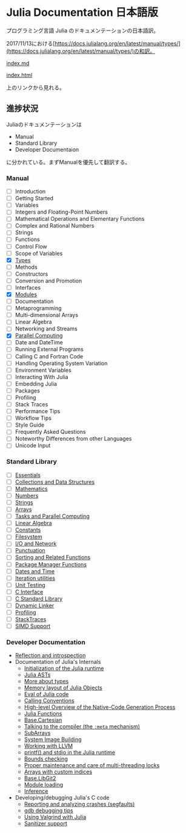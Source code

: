 # Julia Documentation 日本語版

プログラミング言語 Julia のドキュメンテーションの日本語訳。

2017/11/13における[https://docs.julialang.org/en/latest/manual/types/](https://docs.julialang.org/en/latest/manual/types/)の和訳。

[index.md](./index.md)

[index.html](./index.html)

上のリンクから見れる。

## 進捗状況

Juliaのドキュメンテーションは

-   Manual
-   Standard Library
-   Developer Documentaion

に分かれている。まずManualを優先して翻訳する。

###  Manual

- [ ] Introduction
- [ ] Getting Started
- [ ] Variables
- [ ] Integers and Floating-Point Numbers
- [ ] Mathematical Operations and Elementary Functions
- [ ] Complex and Rational Numbers
- [ ] Strings
- [ ] Functions
- [ ] Control Flow
- [ ] Scope of Variables
- [x] [Types](./manual/types.md)
- [ ] Methods
- [ ] Constructors
- [ ] Conversion and Promotion
- [ ] Interfaces
- [x] [Modules](./manual/modules.md)
- [ ] Documentation
- [ ] Metaprogramming
- [ ] Multi-dimensional Arrays
- [ ] Linear Algebra
- [ ] Networking and Streams
- [x] [Parallel Computing](./manual/parallel-computing.md)
- [ ] Date and DateTime
- [ ] Running External Programs
- [ ] Calling C and Fortran Code
- [ ] Handling Operating System Variation
- [ ] Environment Variables
- [ ] Interacting With Julia
- [ ] Embedding Julia
- [ ] Packages
- [ ] Profiling
- [ ] Stack Traces
- [ ] Performance Tips
- [ ] Workflow Tips
- [ ] Style Guide
- [ ] Frequently Asked Questions
- [ ] Noteworthy Differences from other Languages
- [ ] Unicode Input

### Standard Library

- [ ] [Essentials](https://docs.julialang.org/en/latest/stdlib/base/#Essentials-1)
- [ ] [Collections and Data Structures](https://docs.julialang.org/en/latest/stdlib/collections/#Collections-and-Data-Structures-1)
- [ ] [Mathematics](https://docs.julialang.org/en/latest/stdlib/math/#Mathematics-1)
- [ ] [Numbers](https://docs.julialang.org/en/latest/stdlib/numbers/#lib-numbers-1)
- [ ] [Strings](https://docs.julialang.org/en/latest/stdlib/strings/#lib-strings-1)
- [ ] [Arrays](https://docs.julialang.org/en/latest/stdlib/arrays/#lib-arrays-1)
- [ ] [Tasks and Parallel Computing](https://docs.julialang.org/en/latest/stdlib/parallel/#Tasks-and-Parallel-Computing-1)
- [ ] [Linear Algebra](https://docs.julialang.org/en/latest/stdlib/linalg/#Linear-Algebra-1)
- [ ] [Constants](https://docs.julialang.org/en/latest/stdlib/constants/#lib-constants-1)
- [ ] [Filesystem](https://docs.julialang.org/en/latest/stdlib/file/#Filesystem-1)
- [ ] [I/O and Network](https://docs.julialang.org/en/latest/stdlib/io-network/#I/O-and-Network-1)
- [ ] [Punctuation](https://docs.julialang.org/en/latest/stdlib/punctuation/#Punctuation-1)
- [ ] [Sorting and Related Functions](https://docs.julialang.org/en/latest/stdlib/sort/#Sorting-and-Related-Functions-1)
- [ ] [Package Manager Functions](https://docs.julialang.org/en/latest/stdlib/pkg/#Package-Manager-Functions-1)
- [ ] [Dates and Time](https://docs.julialang.org/en/latest/stdlib/dates/#stdlib-dates-1)
- [ ] [Iteration utilities](https://docs.julialang.org/en/latest/stdlib/iterators/#Iteration-utilities-1)
- [ ] [Unit Testing](https://docs.julialang.org/en/latest/stdlib/test/#Unit-Testing-1)
- [ ] [C Interface](https://docs.julialang.org/en/latest/stdlib/c/#C-Interface-1)
- [ ] [C Standard Library](https://docs.julialang.org/en/latest/stdlib/libc/#C-Standard-Library-1)
- [ ] [Dynamic Linker](https://docs.julialang.org/en/latest/stdlib/libdl/#Dynamic-Linker-1)
- [ ] [Profiling](https://docs.julialang.org/en/latest/stdlib/profile/#lib-profiling-1)
- [ ] [StackTraces](https://docs.julialang.org/en/latest/stdlib/stacktraces/#StackTraces-1)
- [ ] [SIMD Support](https://docs.julialang.org/en/latest/stdlib/simd-types/#SIMD-Support-1)

### Developer Documentation

-   [Reflection and introspection](https://docs.julialang.org/en/latest/devdocs/reflection/#Reflection-and-introspection-1)
-   Documentation of Julia's Internals
    -   [Initialization of the Julia runtime](https://docs.julialang.org/en/latest/devdocs/init/#Initialization-of-the-Julia-runtime-1)
    -   [Julia ASTs](https://docs.julialang.org/en/latest/devdocs/ast/#Julia-ASTs-1)
    -   [More about types](https://docs.julialang.org/en/latest/devdocs/types/#More-about-types-1)
    -   [Memory layout of Julia Objects](https://docs.julialang.org/en/latest/devdocs/object/#Memory-layout-of-Julia-Objects-1)
    -   [Eval of Julia code](https://docs.julialang.org/en/latest/devdocs/eval/#Eval-of-Julia-code-1)
    -   [Calling Conventions](https://docs.julialang.org/en/latest/devdocs/callconv/#Calling-Conventions-1)
    -   [High-level Overview of the Native-Code Generation Process](https://docs.julialang.org/en/latest/devdocs/compiler/#High-level-Overview-of-the-Native-Code-Generation-Process-1)
    -   [Julia Functions](https://docs.julialang.org/en/latest/devdocs/functions/#Julia-Functions-1)
    -   [Base.Cartesian](https://docs.julialang.org/en/latest/devdocs/cartesian/#Base.Cartesian-1)
    -   [Talking to the compiler (the `:meta` mechanism)](https://docs.julialang.org/en/latest/devdocs/meta/#Talking-to-the-compiler-(the-:meta-mechanism)-1)
    -   [SubArrays](https://docs.julialang.org/en/latest/devdocs/subarrays/#SubArrays-1)
    -   [System Image Building](https://docs.julialang.org/en/latest/devdocs/sysimg/#System-Image-Building-1)
    -   [Working with LLVM](https://docs.julialang.org/en/latest/devdocs/llvm/#Working-with-LLVM-1)
    -   [printf() and stdio in the Julia runtime](https://docs.julialang.org/en/latest/devdocs/stdio/#printf()-and-stdio-in-the-Julia-runtime-1)
    -   [Bounds checking](https://docs.julialang.org/en/latest/devdocs/boundscheck/#Bounds-checking-1)
    -   [Proper maintenance and care of multi-threading locks](https://docs.julialang.org/en/latest/devdocs/locks/#Proper-maintenance-and-care-of-multi-threading-locks-1)
    -   [Arrays with custom indices](https://docs.julialang.org/en/latest/devdocs/offset-arrays/#Arrays-with-custom-indices-1)
    -   [Base.LibGit2](https://docs.julialang.org/en/latest/devdocs/libgit2/#Base.LibGit2-1)
    -   [Module loading](https://docs.julialang.org/en/latest/devdocs/require/#Module-loading-1)
    -   [Inference](https://docs.julialang.org/en/latest/devdocs/inference/#Inference-1)
-   Developing/debugging Julia's C code
    -   [Reporting and analyzing crashes (segfaults)](https://docs.julialang.org/en/latest/devdocs/backtraces/#Reporting-and-analyzing-crashes-(segfaults)-1)
    -   [gdb debugging tips](https://docs.julialang.org/en/latest/devdocs/debuggingtips/#gdb-debugging-tips-1)
    -   [Using Valgrind with Julia](https://docs.julialang.org/en/latest/devdocs/valgrind/#Using-Valgrind-with-Julia-1)
    -   [Sanitizer support](https://docs.julialang.org/en/latest/devdocs/sanitizers/#Sanitizer-support-1)